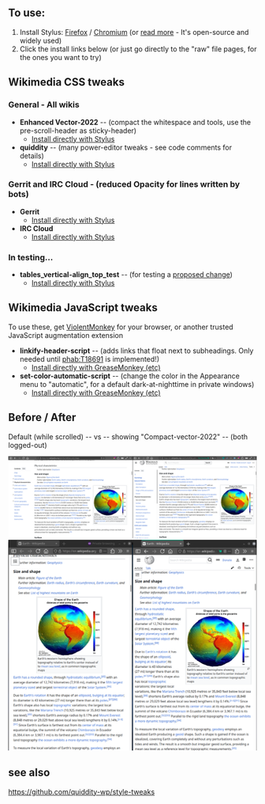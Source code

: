 ## To use: 
1. Install Stylus: [Firefox](https://addons.mozilla.org/en-US/firefox/addon/styl-us/) / [Chromium](https://chrome.google.com/webstore/detail/stylus/clngdbkpkpeebahjckkjfobafhncgmne/) (or [read more](https://github.com/openstyles/stylus/wiki/Usercss) - It's open-source and widely used)
2. Click the install links below (or just go directly to the "raw" file pages, for the ones you want to try)

## Wikimedia CSS tweaks

### General - All wikis

* **Enhanced Vector-2022** -- (compact the whitespace and tools, use the pre-scroll-header as sticky-header)
  * [Install directly with Stylus](https://github.com/quiddity-wp/wikimedia-style-tweaks/raw/master/new-vector-enhanced.user.css )
* **quiddity** -- (many power-editor tweaks - see code comments for details)
  * [Install directly with Stylus](https://raw.githubusercontent.com/quiddity-wp/wikimedia-style-tweaks/master/quiddity.user.css)

### Gerrit and IRC Cloud - (reduced Opacity for lines written by bots)
* **Gerrit** 
  * [Install directly with Stylus](https://github.com/quiddity-wp/wikimedia-style-tweaks/raw/refs/heads/master/gerrit.user.css)
* **IRC Cloud**
  * [Install directly with Stylus](https://github.com/quiddity-wp/wikimedia-style-tweaks/raw/refs/heads/master/irccloud.user.css)

### In testing...
* **tables_vertical-align_top_test** -- (for testing a [proposed change](https://en.wikipedia.org/wiki/Wikipedia_talk:Manual_of_Style/Tables#Vertical_alignment))
  * [Install directly with Stylus](https://raw.githubusercontent.com/quiddity-wp/wikimedia-style-tweaks/master/tables_vertical-align_top_test.user.css)

## Wikimedia JavaScript tweaks

To use these, get [ViolentMonkey](https://violentmonkey.github.io/) for your browser, or another trusted JavaScript augmentation extension

* **linkify-header-script** -- (adds links that float next to subheadings. Only needed until [phab:T18691](https://phabricator.wikimedia.org/T18691) is implemented!)
  * [Install directly with GreaseMonkey (etc)](https://raw.githubusercontent.com/quiddity-wp/wikimedia-style-tweaks/master/linkify-header-script.user.js) 
* **set-color-automatic-script** -- (change the color in the Appearance menu to "automatic", for a default dark-at-nighttime in private windows)
  * [Install directly with GreaseMonkey (etc)](https://raw.githubusercontent.com/quiddity-wp/wikimedia-style-tweaks/master/set-color-automatic-script.user.js)

## Before / After

Default (while scrolled) -- vs -- showing "Compact-vector-2022" -- (both logged-out)

![Before/after](https://raw.githubusercontent.com/quiddity-wp/wikimedia-style-tweaks/master/usercss14.png)
![Before/after](https://raw.githubusercontent.com/quiddity-wp/wikimedia-style-tweaks/master/usercss15.png)

## see also
https://github.com/quiddity-wp/style-tweaks
